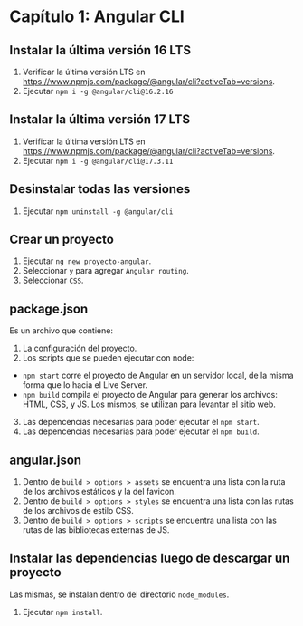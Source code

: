# Capítulo 1: Angular CLI

## Instalar la última versión 16 LTS

1. Verificar la última versión LTS en https://www.npmjs.com/package/@angular/cli?activeTab=versions.
2. Ejecutar `npm i -g @angular/cli@16.2.16`

## Instalar la última versión 17 LTS

1. Verificar la última versión LTS en https://www.npmjs.com/package/@angular/cli?activeTab=versions.
2. Ejecutar `npm i -g @angular/cli@17.3.11`

## Desinstalar todas las versiones

1. Ejecutar `npm uninstall -g @angular/cli`

## Crear un proyecto

1. Ejecutar `ng new proyecto-angular`.
2. Seleccionar `y` para agregar `Angular routing`.
3. Seleccionar `CSS`.

## package.json

Es un archivo que contiene:

1. La configuración del proyecto.
2. Los scripts que se pueden ejecutar con node:

- `npm start` corre el proyecto de Angular en un servidor local, de la misma forma que lo hacia el Live Server.
- `npm build` compila el proyecto de Angular para generar los archivos: HTML, CSS, y JS. Los mismos, se utilizan para levantar el sitio web.

3. Las depencencias necesarias para poder ejecutar el `npm start`.
4. Las depencencias necesarias para poder ejecutar el `npm build`.

## angular.json

1. Dentro de `build > options > assets` se encuentra una lista con la ruta de los archivos estáticos y la del favicon.
2. Dentro de `build > options > styles` se encuentra una lista con las rutas de los archivos de estilo CSS.
3. Dentro de `build > options > scripts` se encuentra una lista con las rutas de las bibliotecas externas de JS.

## Instalar las dependencias luego de descargar un proyecto

Las mismas, se instalan dentro del directorio `node_modules`.

1. Ejecutar `npm install`.
